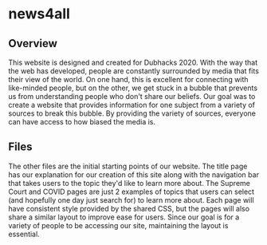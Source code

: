 # news4all


## Overview
This website is designed and created for Dubhacks 2020. With the way that the web has developed, people are constantly surrounded by media that fits their view of the world. On one hand, this is excellent for connecting with like-minded people, but on the other, we get stuck in a bubble that prevents us from understanding people who don't share our beliefs. Our goal was to create a website that provides information for one subject from a variety of sources to break this bubble. By providing the variety of sources, everyone can have access to how biased the media is. 

## Files
The other files are the initial starting points of our website. The title page has our explanation for our creation of this site along with the navigation bar that takes users to the topic they'd like to learn more about. The Supreme Court and COVID pages are just 2 examples of topics that users can select (and hopefully one day just search for) to learn more about. Each page will have consistent style provided by the shared CSS, but the pages will also share a similar layout to improve ease for users. Since our goal is for a variety of people to be accessing our site, maintaining the layout is essential. 
